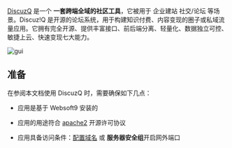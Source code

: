 [DiscuzQ](https://www.discuz.chat) 是一个 **一套跨端全域的社区工具**，它被用于 企业建站 社交/论坛  等场景。Discuz!Q 是开源的论坛系统，用于构建知识付费、内容变现的圈子或私域流量应用。它拥有完全开源、提供丰富接口、前后端分离、轻量化、数据独立可控、敏捷上云、快速变现七大能力。


![gui](https://libs.websoft9.com/Websoft9/DocsPicture/zh/discuzq/discuzq-guim-websoft9.webp)


## 准备

在参阅本文档使用 DiscuzQ 时，需要确保如下几点：

- 应用是基于 Websoft9 安装的

- 应用的用途符合 [apache2](https://opensource.org/licenses/Apache-2.0) 开源许可协议

- 应用具备访问条件：[配置域名](./domain-set) 或 **服务器安全组**开启网外端口